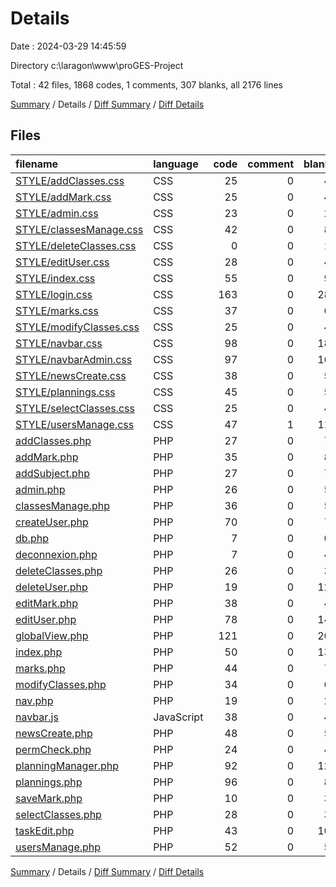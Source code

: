 # Details

Date : 2024-03-29 14:45:59

Directory c:\\laragon\\www\\proGES-Project

Total : 42 files,  1868 codes, 1 comments, 307 blanks, all 2176 lines

[Summary](results.md) / Details / [Diff Summary](diff.md) / [Diff Details](diff-details.md)

## Files
| filename | language | code | comment | blank | total |
| :--- | :--- | ---: | ---: | ---: | ---: |
| [STYLE/addClasses.css](/STYLE/addClasses.css) | CSS | 25 | 0 | 4 | 29 |
| [STYLE/addMark.css](/STYLE/addMark.css) | CSS | 25 | 0 | 4 | 29 |
| [STYLE/admin.css](/STYLE/admin.css) | CSS | 23 | 0 | 2 | 25 |
| [STYLE/classesManage.css](/STYLE/classesManage.css) | CSS | 42 | 0 | 8 | 50 |
| [STYLE/deleteClasses.css](/STYLE/deleteClasses.css) | CSS | 0 | 0 | 1 | 1 |
| [STYLE/editUser.css](/STYLE/editUser.css) | CSS | 28 | 0 | 4 | 32 |
| [STYLE/index.css](/STYLE/index.css) | CSS | 55 | 0 | 9 | 64 |
| [STYLE/login.css](/STYLE/login.css) | CSS | 163 | 0 | 28 | 191 |
| [STYLE/marks.css](/STYLE/marks.css) | CSS | 37 | 0 | 6 | 43 |
| [STYLE/modifyClasses.css](/STYLE/modifyClasses.css) | CSS | 25 | 0 | 4 | 29 |
| [STYLE/navbar.css](/STYLE/navbar.css) | CSS | 98 | 0 | 18 | 116 |
| [STYLE/navbarAdmin.css](/STYLE/navbarAdmin.css) | CSS | 97 | 0 | 16 | 113 |
| [STYLE/newsCreate.css](/STYLE/newsCreate.css) | CSS | 38 | 0 | 5 | 43 |
| [STYLE/plannings.css](/STYLE/plannings.css) | CSS | 45 | 0 | 5 | 50 |
| [STYLE/selectClasses.css](/STYLE/selectClasses.css) | CSS | 25 | 0 | 4 | 29 |
| [STYLE/usersManage.css](/STYLE/usersManage.css) | CSS | 47 | 1 | 11 | 59 |
| [addClasses.php](/addClasses.php) | PHP | 27 | 0 | 7 | 34 |
| [addMark.php](/addMark.php) | PHP | 35 | 0 | 8 | 43 |
| [addSubject.php](/addSubject.php) | PHP | 27 | 0 | 7 | 34 |
| [admin.php](/admin.php) | PHP | 26 | 0 | 5 | 31 |
| [classesManage.php](/classesManage.php) | PHP | 36 | 0 | 5 | 41 |
| [createUser.php](/createUser.php) | PHP | 70 | 0 | 7 | 77 |
| [db.php](/db.php) | PHP | 7 | 0 | 0 | 7 |
| [deconnexion.php](/deconnexion.php) | PHP | 7 | 0 | 4 | 11 |
| [deleteClasses.php](/deleteClasses.php) | PHP | 26 | 0 | 3 | 29 |
| [deleteUser.php](/deleteUser.php) | PHP | 19 | 0 | 12 | 31 |
| [editMark.php](/editMark.php) | PHP | 38 | 0 | 4 | 42 |
| [editUser.php](/editUser.php) | PHP | 78 | 0 | 14 | 92 |
| [globalView.php](/globalView.php) | PHP | 121 | 0 | 20 | 141 |
| [index.php](/index.php) | PHP | 50 | 0 | 13 | 63 |
| [marks.php](/marks.php) | PHP | 44 | 0 | 7 | 51 |
| [modifyClasses.php](/modifyClasses.php) | PHP | 34 | 0 | 6 | 40 |
| [nav.php](/nav.php) | PHP | 19 | 0 | 2 | 21 |
| [navbar.js](/navbar.js) | JavaScript | 38 | 0 | 4 | 42 |
| [newsCreate.php](/newsCreate.php) | PHP | 48 | 0 | 5 | 53 |
| [permCheck.php](/permCheck.php) | PHP | 24 | 0 | 4 | 28 |
| [planningManager.php](/planningManager.php) | PHP | 92 | 0 | 12 | 104 |
| [plannings.php](/plannings.php) | PHP | 96 | 0 | 8 | 104 |
| [saveMark.php](/saveMark.php) | PHP | 10 | 0 | 3 | 13 |
| [selectClasses.php](/selectClasses.php) | PHP | 28 | 0 | 3 | 31 |
| [taskEdit.php](/taskEdit.php) | PHP | 43 | 0 | 10 | 53 |
| [usersManage.php](/usersManage.php) | PHP | 52 | 0 | 5 | 57 |

[Summary](results.md) / Details / [Diff Summary](diff.md) / [Diff Details](diff-details.md)
